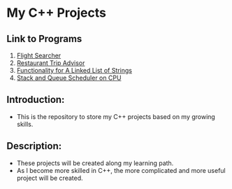 # My C++ Projects

## Link to Programs
1. [Flight Searcher](https://github.com/jhuynh176/cpp_projects/tree/main/projects/flight_searcher)
2. [Restaurant Trip Advisor](https://github.com/jhuynh176/cpp_projects/tree/main/projects/restaurant_trip_advisor)
3. [Functionality for A Linked List of Strings](https://github.com/jhuynh176/cpp_projects/tree/main/projects/linked_list_strings_functionality)
4. [Stack and Queue Scheduler on CPU](https://github.com/jhuynh176/cpp_projects/tree/main/projects/stack_queue_arithmetic_expression)

## Introduction:
- This is the repository to store my C++ projects based on my growing skills.

## Description:
- These projects will be created along my learning path.
- As I become more skilled in C++, the more complicated and more useful project will be created.
